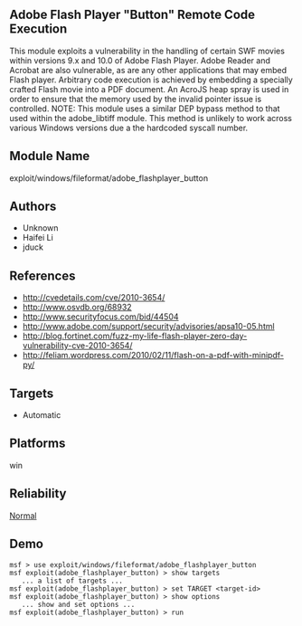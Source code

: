 ## Adobe Flash Player "Button" Remote Code Execution

This module exploits a vulnerability in the handling of 
certain SWF movies within versions 9.x and 10.0 of Adobe 
Flash Player. Adobe Reader and Acrobat are also vulnerable, 
as are any other applications that may embed Flash player. 
Arbitrary code execution is achieved by embedding a 
specially crafted Flash movie into a PDF document. An AcroJS 
heap spray is used in order to ensure that the memory used 
by the invalid pointer issue is controlled. NOTE: This 
module uses a similar DEP bypass method to that used within 
the adobe_libtiff module. This method is unlikely to work 
across various Windows versions due a the hardcoded syscall 
number.


## Module Name
exploit/windows/fileformat/adobe_flashplayer_button

## Authors
* Unknown
* Haifei Li
* jduck


## References
* http://cvedetails.com/cve/2010-3654/
* http://www.osvdb.org/68932
* http://www.securityfocus.com/bid/44504
* http://www.adobe.com/support/security/advisories/apsa10-05.html
* http://blog.fortinet.com/fuzz-my-life-flash-player-zero-day-vulnerability-cve-2010-3654/
* http://feliam.wordpress.com/2010/02/11/flash-on-a-pdf-with-minipdf-py/



## Targets
* Automatic


## Platforms
win

## Reliability
[Normal](https://github.com/rapid7/metasploit-framework/wiki/Exploit-Ranking)

## Demo

```
msf > use exploit/windows/fileformat/adobe_flashplayer_button
msf exploit(adobe_flashplayer_button) > show targets
   ... a list of targets ...
msf exploit(adobe_flashplayer_button) > set TARGET <target-id>
msf exploit(adobe_flashplayer_button) > show options
   ... show and set options ...
msf exploit(adobe_flashplayer_button) > run
```
    
    